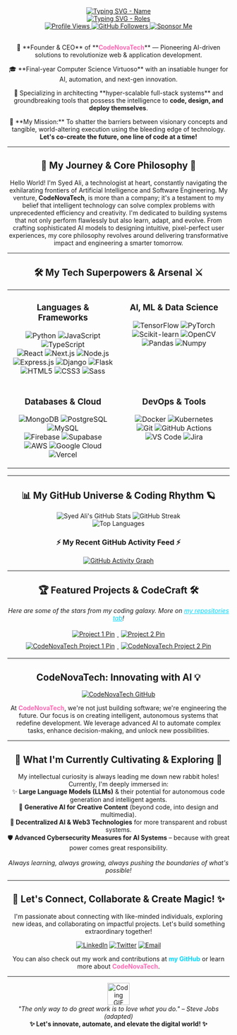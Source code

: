 <div align="center">
  <a href="https://github.com/syedalim1">
    <img 
      src="https://readme-typing-svg.herokuapp.com?font=Fira+Code&size=35&duration=2500&pause=800&color=00D9FF&background=00000000¢er=true&vCenter=true&multiline=true&width=500&height=80&lines=Syed+Ali+M;Welcome+to+my+Digital+Universe!" 
      alt="Typing SVG - Name" 
      style="max-width: 100%; height: auto;"
    />
  </a>
</div>


<div align="center">
  <a href="https://git.io/typing-svg">
    <img 
      src="https://readme-typing-svg.herokuapp.com?font=Orbitron&size=24&duration=3000&pause=1000&color=00D9FF;8A2BE2;FF69B4&background=00000000¢er=true&vCenter=true&multiline=true&width=700&height=120&lines=🚀+Founder+%26+CEO+@+CodeNovaTech;🤖+AI+%26+Automation+Architect;💻+Full-Stack+Maestro;✨+Tech+with+Purpose+%7C+Impact+with+Code" 
      alt="Typing SVG - Roles" 
      style="max-width: 100%; height: auto;"
    />
  </a>
</div>

<div align="center">
  <a href="https://github.com/syedalim1">
    <img src="https://komarev.com/ghpvc/?username=syedalim1&label=PROFILE+VIEWS&color=00D9FF&style=flat-square" alt="Profile Views"/>
  </a>
  <a href="https://github.com/syedalim1?tab=followers">
    <img src="https://img.shields.io/github/followers/syedalim1?label=Followers&style=social&logo=github&color=FF69B4" alt="GitHub Followers"/>
  </a>
  <a href="https://github.com/sponsors/syedalim1"> <!-- Replace syedalim1 if you have a different sponsor username -->
    <img src="https://img.shields.io/static/v1?label=Sponsor&message=❤️&logo=GitHub&color=FF69B4&style=flat-square" alt="Sponsor Me"/>
  </a>
</div>

<br>

<div align="center">  
  <p>
    🌟 **Founder & CEO** of **<a href="https://github.com/CodeNovaTech" style="color: #FF69B4; text-decoration: none; font-weight: bold;">CodeNovaTech</a>** — Pioneering AI-driven solutions to revolutionize web & application development.
  </p>
  <p>
    🎓 **Final-year Computer Science Virtuoso** with an insatiable hunger for AI, automation, and next-gen innovation.
  </p>
  <p>
    💼 Specializing in architecting **hyper-scalable full-stack systems** and groundbreaking tools that possess the intelligence to <strong>code, design, and deploy themselves</strong>.
  </p>
  <p>
    🎯 **My Mission:** To shatter the barriers between visionary concepts and tangible, world-altering execution using the bleeding edge of technology. <strong>Let's co-create the future, one line of code at a time!</strong>
  </p>
</div>

---

<div align="center">
  <h2>🚀 My Journey & Core Philosophy 🌌</h2>
</div>

<p align="center">
  Hello World! I'm Syed Ali, a technologist at heart, constantly navigating the exhilarating frontiers of Artificial Intelligence and Software Engineering. My venture, <strong>CodeNovaTech</strong>, is more than a company; it's a testament to my belief that intelligent technology can solve complex problems with unprecedented efficiency and creativity. I'm dedicated to building systems that not only perform flawlessly but also learn, adapt, and evolve. From crafting sophisticated AI models to designing intuitive, pixel-perfect user experiences, my core philosophy revolves around delivering transformative impact and engineering a smarter tomorrow.
</p>

---

<div align="center">
  <h2>🛠️ My Tech Superpowers & Arsenal ⚔️</h2>
</div>

<table width="100%">
  <tr>
    <td width="50%" valign="top">
      <h3 align="center">Languages & Frameworks</h3>
      <p align="center">
        <img src="https://img.shields.io/badge/Python-3776AB?style=for-the-badge&logo=python&logoColor=white" alt="Python"/>
        <img src="https://img.shields.io/badge/JavaScript-F7DF1E?style=for-the-badge&logo=javascript&logoColor=black" alt="JavaScript"/>
        <img src="https://img.shields.io/badge/TypeScript-3178C6?style=for-the-badge&logo=typescript&logoColor=white" alt="TypeScript"/>
        <br>
        <img src="https://img.shields.io/badge/React-61DAFB?style=for-the-badge&logo=react&logoColor=black" alt="React"/>
        <img src="https://img.shields.io/badge/Next.js-000000?style=for-the-badge&logo=nextdotjs&logoColor=white" alt="Next.js"/>
        <img src="https://img.shields.io/badge/Node.js-339933?style=for-the-badge&logo=nodedotjs&logoColor=white" alt="Node.js"/>
        <br>
        <img src="https://img.shields.io/badge/Express.js-000000?style=for-the-badge&logo=express&logoColor=white" alt="Express.js"/>
        <img src="https://img.shields.io/badge/Django-092E20?style=for-the-badge&logo=django&logoColor=white" alt="Django"/>
        <img src="https://img.shields.io/badge/Flask-000000?style=for-the-badge&logo=flask&logoColor=white" alt="Flask"/>
        <br>
        <img src="https://img.shields.io/badge/HTML5-E34F26?style=for-the-badge&logo=html5&logoColor=white" alt="HTML5"/>
        <img src="https://img.shields.io/badge/CSS3-1572B6?style=for-the-badge&logo=css3&logoColor=white" alt="CSS3"/>
        <img src="https://img.shields.io/badge/Sass-CC6699?style=for-the-badge&logo=sass&logoColor=white" alt="Sass"/>
      </p>
    </td>
    <td width="50%" valign="top">
      <h3 align="center">AI, ML & Data Science</h3>
      <p align="center">
        <img src="https://img.shields.io/badge/TensorFlow-FF6F00?style=for-the-badge&logo=tensorflow&logoColor=white" alt="TensorFlow"/>
        <img src="https://img.shields.io/badge/PyTorch-EE4C2C?style=for-the-badge&logo=pytorch&logoColor=white" alt="PyTorch"/>
        <br>
        <img src="https://img.shields.io/badge/scikit--learn-F7931E?style=for-the-badge&logo=scikit-learn&logoColor=white" alt="Scikit-learn"/>
        <img src="https://img.shields.io/badge/OpenCV-5C3EE8?style=for-the-badge&logo=opencv&logoColor=white" alt="OpenCV"/>
        <br>
        <img src="https://img.shields.io/badge/Pandas-150458?style=for-the-badge&logo=pandas&logoColor=white" alt="Pandas"/>
        <img src="https://img.shields.io/badge/Numpy-013243?style=for-the-badge&logo=numpy&logoColor=white" alt="Numpy"/>
      </p>
    </td>
  </tr>
  <tr>
    <td width="50%" valign="top">
      <h3 align="center">Databases & Cloud</h3>
      <p align="center">
        <img src="https://img.shields.io/badge/MongoDB-47A248?style=for-the-badge&logo=mongodb&logoColor=white" alt="MongoDB"/>
        <img src="https://img.shields.io/badge/PostgreSQL-4169E1?style=for-the-badge&logo=postgresql&logoColor=white" alt="PostgreSQL"/>
        <img src="https://img.shields.io/badge/MySQL-005C84?style=for-the-badge&logo=mysql&logoColor=white" alt="MySQL"/>
        <br>
        <img src="https://img.shields.io/badge/Firebase-FFCA28?style=for-the-badge&logo=firebase&logoColor=black" alt="Firebase"/>
        <img src="https://img.shields.io/badge/Supabase-3FCF8E?style=for-the-badge&logo=supabase&logoColor=white" alt="Supabase"/>
        <br>
        <img src="https://img.shields.io/badge/Amazon_AWS-232F3E?style=for-the-badge&logo=amazon-aws&logoColor=white" alt="AWS"/>
        <img src="https://img.shields.io/badge/Google_Cloud-4285F4?style=for-the-badge&logo=google-cloud&logoColor=white" alt="Google Cloud"/>
        <img src="https://img.shields.io/badge/Vercel-000000?style=for-the-badge&logo=vercel&logoColor=white" alt="Vercel"/>
      </p>
    </td>
    <td width="50%" valign="top">
      <h3 align="center">DevOps & Tools</h3>
      <p align="center">
        <img src="https://img.shields.io/badge/Docker-2496ED?style=for-the-badge&logo=docker&logoColor=white" alt="Docker"/>
        <img src="https://img.shields.io/badge/Kubernetes-326CE5?style=for-the-badge&logo=kubernetes&logoColor=white" alt="Kubernetes"/>
        <br>
        <img src="https://img.shields.io/badge/Git-F05032?style=for-the-badge&logo=git&logoColor=white" alt="Git"/>
        <img src="https://img.shields.io/badge/GitHub_Actions-2088FF?style=for-the-badge&logo=github-actions&logoColor=white" alt="GitHub Actions"/>
        <br>
        <img src="https://img.shields.io/badge/VS_Code-007ACC?style=for-the-badge&logo=visual-studio-code&logoColor=white" alt="VS Code"/>
        <img src="https://img.shields.io/badge/Jira-0052CC?style=for-the-badge&logo=jira&logoColor=white" alt="Jira"/>
      </p>
    </td>
  </tr>
</table>

---

<div align="center">
  <h2>📊 My GitHub Universe & Coding Rhythm 🪐</h2>
</div>

<p align="center">
  <img src="https://github-readme-stats.vercel.app/api?username=syedalim1&show_icons=true&theme=radical&hide_border=true&count_private=true&include_all_commits=true&card_width=495" alt="Syed Ali's GitHub Stats" />
  <img src="https://github-readme-streak-stats.herokuapp.com/?user=syedalim1&theme=radical&hide_border=true&card_width=495" alt="GitHub Streak" />
  <br>
  <img src="https://github-readme-stats.vercel.app/api/top-langs/?username=syedalim1&layout=compact&theme=radical&hide_border=true&langs_count=10&card_width=495" alt="Top Languages" />
  <!-- Uncomment and configure WakaTime if you use it -->
  <!-- <img src="https://github-readme-stats.vercel.app/api/wakatime?username=YOUR_WAKATIME_USERNAME&theme=radical&hide_border=true&layout=compact" alt="WakaTime Stats" /> -->
</p>

<div align="center">
  <h3>⚡ My Recent GitHub Activity Feed ⚡</h3>
  <!-- GitHub Activity Graph -->
  <a href="https://github.com/syedalim1">
    <img src="https://github-readme-activity-graph.vercel.app/graph?username=syedalim1&bg_color=0d1117&color=79ff97&line=79ff97&point=ff69b4&area=true&hide_border=true&theme=react-dark" alt="GitHub Activity Graph" style="max-width: 100%; height: auto;" />
  </a>
</div>

---

<div align="center">
  <h2>🏆 Featured Projects & CodeCraft 🛠️</h2>
  <p><em>Here are some of the stars from my coding galaxy. More on <a href="https://github.com/syedalim1?tab=repositories" style="color: #00D9FF;">my repositories tab</a>!</em></p>
</div>

<div align="center">
  <!-- Replace with your actual pinned repositories or top projects -->
  <!-- Example: -->
  <a href="https://github.com/syedalim1/YOUR_REPO_NAME_1" target="_blank">
    <img src="https://github-readme-stats.vercel.app/api/pin/?username=syedalim1&repo=YOUR_REPO_NAME_1&theme=radical&hide_border=true&show_owner=true" alt="Project 1 Pin" style="max-width: 48%; margin: 5px;"/>
  </a>
  <a href="https://github.com/syedalim1/YOUR_REPO_NAME_2" target="_blank">
    <img src="https://github-readme-stats.vercel.app/api/pin/?username=syedalim1&repo=YOUR_REPO_NAME_2&theme=radical&hide_border=true&show_owner=true" alt="Project 2 Pin" style="max-width: 48%; margin: 5px;"/>
  </a>
  <br>
  <a href="https://github.com/CodeNovaTech/CODENOVATECH_PROJECT_1" target="_blank">
    <img src="https://github-readme-stats.vercel.app/api/pin/?username=CodeNovaTech&repo=CODENOVATECH_PROJECT_1&theme=radical&hide_border=true&show_owner=true" alt="CodeNovaTech Project 1 Pin" style="max-width: 48%; margin: 5px;"/>
  </a>
  <a href="https://github.com/CodeNovaTech/CODENOVATECH_PROJECT_2" target="_blank">
    <img src="https://github-readme-stats.vercel.app/api/pin/?username=CodeNovaTech&repo=CODENOVATECH_PROJECT_2&theme=radical&hide_border=true&show_owner=true" alt="CodeNovaTech Project 2 Pin" style="max-width: 48%; margin: 5px;"/>
  </a>
  <!-- Add more project pins as needed -->
</div>

---

<div align="center">
  <h2>CodeNovaTech: Innovating with AI 💡</h2>
  <a href="https://github.com/CodeNovaTech" target="_blank">
    <img src="https://img.shields.io/static/v1?label=Explore&message=CodeNovaTech&color=FF69B4&style=for-the-badge&logo=github" alt="CodeNovaTech GitHub"/>
  </a>
  <p>
    At <strong><a href="https://github.com/CodeNovaTech" style="color: #FF69B4; text-decoration: none; font-weight: bold;">CodeNovaTech</a></strong>, we're not just building software; we're engineering the future.
    Our focus is on creating intelligent, autonomous systems that redefine development.
    We leverage advanced AI to automate complex tasks, enhance decision-making, and unlock new possibilities.
  </p>
</div>

---

<div align="center">
  <h2>🌱 What I'm Currently Cultivating & Exploring 🧠</h2>
</div>

<p align="center">
  My intellectual curiosity is always leading me down new rabbit holes! Currently, I'm deeply immersed in:
  <br>
  ✨ <strong>Large Language Models (LLMs)</strong> & their potential for autonomous code generation and intelligent agents.
  <br>
  🎨 <strong>Generative AI for Creative Content</strong> (beyond code, into design and multimedia).
  <br>
  🔗 <strong>Decentralized AI & Web3 Technologies</strong> for more transparent and robust systems.
  <br>
  🛡️ <strong>Advanced Cybersecurity Measures for AI Systems</strong> – because with great power comes great responsibility.
  <br>
  <br>
  <em>Always learning, always growing, always pushing the boundaries of what's possible!</em>
</p>

---

<div align="center">
  <h2>🤝 Let's Connect, Collaborate & Create Magic! ✨</h2>
  <p>I'm passionate about connecting with like-minded individuals, exploring new ideas, and collaborating on impactful projects. Let's build something extraordinary together!</p>
  <p>
    <a href="https://www.linkedin.com/in/your-linkedin-username" target="_blank"><img src="https://img.shields.io/badge/LinkedIn-0077B5?style=for-the-badge&logo=linkedin&logoColor=white" alt="LinkedIn"></a>
    <a href="https://twitter.com/your-twitter-username" target="_blank"><img src="https://img.shields.io/badge/Twitter-1DA1F2?style=for-the-badge&logo=twitter&logoColor=white" alt="Twitter"></a>
    <a href="mailto:your-email@example.com"><img src="https://img.shields.io/badge/Email_Me-D14836?style=for-the-badge&logo=gmail&logoColor=white" alt="Email"></a>
    <!-- <a href="https://your-portfolio.com" target="_blank"><img src="https://img.shields.io/badge/Portfolio-3423A6?style=for-the-badge&logo=firefoxbrowser&logoColor=white" alt="Portfolio"></a> -->
  </p>
  <p>
    You can also check out my work and contributions at <a href="https://github.com/syedalim1" style="color: #00D9FF; text-decoration: none; font-weight:bold;">my GitHub</a> or learn more about <a href="https://github.com/CodeNovaTech" style="color: #FF69B4; text-decoration: none; font-weight:bold;">CodeNovaTech</a>.
  </p>
</div>

<hr>

<div align="center">
  <img src="https://media.giphy.com/media/LnQjpWaON8nhr21yfgh/giphy.gif" width="50" alt="Coding GIF">
  <br>
  <em>"The only way to do great work is to love what you do." – Steve Jobs (adapted)</em>
  <br>
  <strong>✨ Let's innovate, automate, and elevate the digital world! ✨</strong>
</div>
